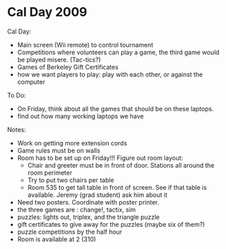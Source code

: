 Cal Day 2009
============

Cal Day:

-   Main screen (Wii remote) to control tournament
-   Competitions where volunteers can play a game, the third game would be played misere. (Tac-tics?)
-   Games of Berkeley Gift Certificates
-   how we want players to play: play with each other, or against the computer

To Do:

-   On Friday, think about all the games that should be on these laptops.
-   find out how many working laptops we have

Notes:

-   Work on getting more extension cords
-   Game rules must be on walls
-   Room has to be set up on Friday!!! Figure out room layout:
    -   Chair and greeter must be in front of door. Stations all around the room perimeter
    -   Try to put two chairs per table
    -   Room 535 to get tall table in front of screen. See if that table is available. Jeremy (grad student) ask him about it
-   Need two posters. Coordinate with poster printer.
-   the three games are : change!, tactix, sim
-   puzzles: lights out, triplex, and the triangle puzzle
-   gift certificates to give away for the puzzles (maybe six of them?)
-   puzzle competitions by the half hour
-   Room is available at 2 (310)

